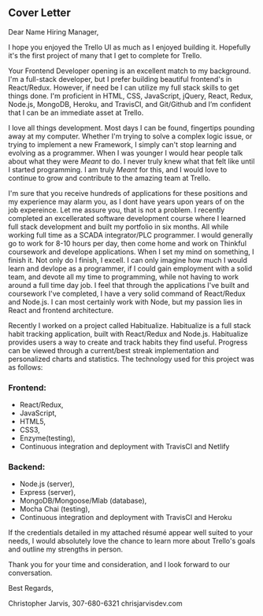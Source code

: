 ## Cover Letter

Dear Name Hiring Manager,

I hope you enjoyed the Trello UI as much as I enjoyed building it. Hopefully it's the first project of many that I get to complete for Trello.

Your Frontend Developer opening is an excellent match to my background. I'm a full-stack developer, but I prefer building beautiful frontend's in React/Redux. However, if need be I can utilize my full stack skills to get things done. I'm proficient in HTML, CSS, JavaScript, jQuery, React, Redux, Node.js, MongoDB, Heroku, and TravisCI, and Git/Github and I’m confident that I can be an immediate asset at Trello.

I love all things development. Most days I can be found, fingertips pounding away at my computer. Whether I'm trying to solve a complex logic issue, or trying to implement a new Framework, I simply can't stop learning and evolving as a programmer. When I was younger I would hear people talk about what they were <em>Meant</em> to do. I never truly knew what that felt like until I started programming. I am truly <em>Meant</em> for this, and I would love to continue to grow and contribute to the amazing team at Trello. 

I'm sure that you receive hundreds of applications for these positions and my experience may alarm you, as I dont have years upon years of on the job expereince. Let me assure you, that is not a problem. I recently completed an excellerated software development course where I learned full stack development and built my portfolio in six months. All while working full time as a SCADA integrator/PLC programmer. I would generally go to work for 8-10 hours per day, then come home and work on Thinkful coursework and develope applications. When I set my mind on something, I finish it. Not only do I finish, I excell. I can only imagine how much I would learn and devlope as a programmer, if I could gain employment with a solid team, and devote all my time to programming, while not having to work around a full time day job. I feel that through the applications I've built and coursework I've completed, I have a very solid command of React/Redux and Node.js. I can most certainly work with Node, but my passion lies in React and frontend architecture.

Recently I worked on a project called Habitualize. Habitualize is a full stack habit tracking application, built with React/Redux and Node.js. Habitualize provides users a way to create and track habits they find useful. Progress can be viewed through a current/best streak implementation and personalized charts and statistics. The technology used for this project was as follows:

### Frontend:
 - React/Redux,
 - JavaScript,
 - HTML5,
 - CSS3,
 - Enzyme(testing),
 - Continuous integration and deployment with TravisCI and Netlify

### Backend:
 - Node.js (server),
 - Express (server),
 - MongoDB/Mongoose/Mlab (database),
 - Mocha Chai (testing),
 - Continuous integration and deployment with TravisCI and Heroku

If the credentials detailed in my attached résumé appear well suited to your needs, I would absolutely love the chance to learn more about Trello's goals and outline my strengths in person.

Thank you for your time and consideration, and I look forward to our conversation.

Best Regards,

Christopher Jarvis,
307-680-6321
chrisjarvisdev.com


